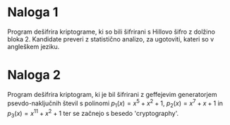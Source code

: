 # Naloga 1
Program dešifrira kriptograme, ki so bili šifrirani s Hillovo šifro z dolžino bloka 2. Kandidate preveri z statistično analizo, za ugotoviti, kateri so v angleškem jeziku.

# Naloga 2
Program dešifrira kriptogram, ki je bil šifrirani z geffejevim generatorjem psevdo-naključnih števil s polinomi $p_1(x) = x^5 + x^2 + 1$, $p_2(x) = x^7 + x + 1$ in $p_3(x) = x^{11} + x^2 + 1$ ter se začnejo s besedo 'cryptography'.

